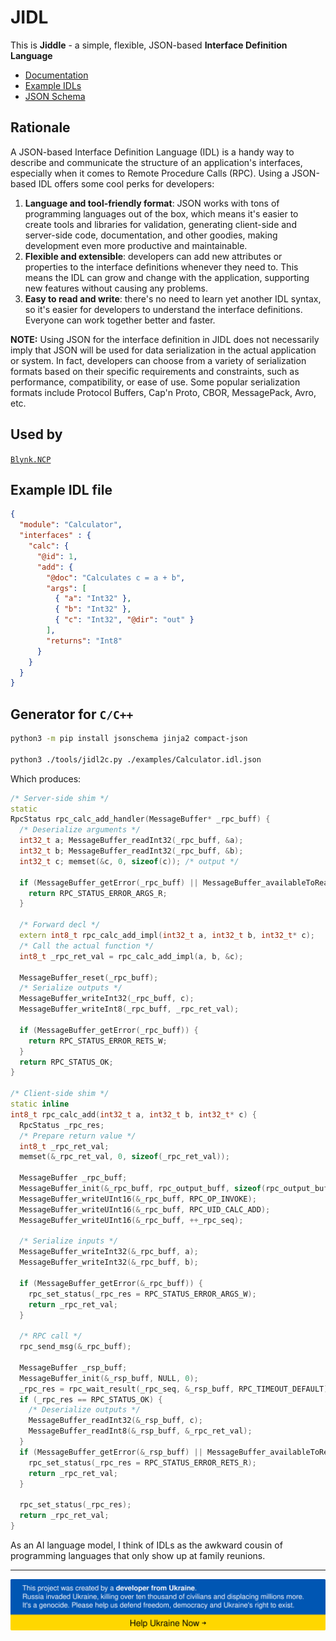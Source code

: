 # JIDL

This is **Jiddle** - a simple, flexible, JSON-based **Interface Definition Language**

- [Documentation](./docs/JIDL.md)
- [Example IDLs](./examples)
- [JSON Schema](./schema/jidl-strict.json)

## Rationale

A JSON-based Interface Definition Language (IDL) is a handy way to describe and communicate the structure of an application's interfaces, especially when it comes to Remote Procedure Calls (RPC). Using a JSON-based IDL offers some cool perks for developers:

1. **Language and tool-friendly format**: JSON works with tons of programming languages out of the box, which means it's easier to create tools and libraries for validation, generating client-side and server-side code, documentation, and other goodies, making development even more productive and maintainable.
2. **Flexible and extensible**: developers can add new attributes or properties to the interface definitions whenever they need to. This means the IDL can grow and change with the application, supporting new features without causing any problems.
3. **Easy to read and write**: there's no need to learn yet another IDL syntax, so it's easier for developers to understand the interface definitions. Everyone can work together better and faster.

**NOTE:**  Using JSON for the interface definition in JIDL does not necessarily imply that JSON will be used for data serialization in the actual application or system. In fact, developers can choose from a variety of serialization formats based on their specific requirements and constraints, such as performance, compatibility, or ease of use. Some popular serialization formats include Protocol Buffers, Cap'n Proto, CBOR, MessagePack, Avro, etc.

## Used by

[`Blynk.NCP`](https://docs.blynk.io/en/getting-started/supported-boards)

## Example IDL file

```json
{
  "module": "Calculator",
  "interfaces" : {
    "calc": {
      "@id": 1,
      "add": {
        "@doc": "Calculates c = a + b",
        "args": [
          { "a": "Int32" },
          { "b": "Int32" },
          { "c": "Int32", "@dir": "out" }
        ],
        "returns": "Int8"
      }
    }
  }
}
```

## Generator for `C/C++`

```sh
python3 -m pip install jsonschema jinja2 compact-json

python3 ./tools/jidl2c.py ./examples/Calculator.idl.json
```

Which produces:

```cpp
/* Server-side shim */
static
RpcStatus rpc_calc_add_handler(MessageBuffer* _rpc_buff) {
  /* Deserialize arguments */
  int32_t a; MessageBuffer_readInt32(_rpc_buff, &a);
  int32_t b; MessageBuffer_readInt32(_rpc_buff, &b);
  int32_t c; memset(&c, 0, sizeof(c)); /* output */

  if (MessageBuffer_getError(_rpc_buff) || MessageBuffer_availableToRead(_rpc_buff)) {
    return RPC_STATUS_ERROR_ARGS_R;
  }

  /* Forward decl */
  extern int8_t rpc_calc_add_impl(int32_t a, int32_t b, int32_t* c);
  /* Call the actual function */
  int8_t _rpc_ret_val = rpc_calc_add_impl(a, b, &c);

  MessageBuffer_reset(_rpc_buff);
  /* Serialize outputs */
  MessageBuffer_writeInt32(_rpc_buff, c);
  MessageBuffer_writeInt8(_rpc_buff, _rpc_ret_val);

  if (MessageBuffer_getError(_rpc_buff)) {
    return RPC_STATUS_ERROR_RETS_W;
  }
  return RPC_STATUS_OK;
}

/* Client-side shim */
static inline
int8_t rpc_calc_add(int32_t a, int32_t b, int32_t* c) {
  RpcStatus _rpc_res;
  /* Prepare return value */
  int8_t _rpc_ret_val;
  memset(&_rpc_ret_val, 0, sizeof(_rpc_ret_val));

  MessageBuffer _rpc_buff;
  MessageBuffer_init(&_rpc_buff, rpc_output_buff, sizeof(rpc_output_buff));
  MessageBuffer_writeUInt16(&_rpc_buff, RPC_OP_INVOKE);
  MessageBuffer_writeUInt16(&_rpc_buff, RPC_UID_CALC_ADD);
  MessageBuffer_writeUInt16(&_rpc_buff, ++_rpc_seq);

  /* Serialize inputs */
  MessageBuffer_writeInt32(&_rpc_buff, a);
  MessageBuffer_writeInt32(&_rpc_buff, b);

  if (MessageBuffer_getError(&_rpc_buff)) {
    rpc_set_status(_rpc_res = RPC_STATUS_ERROR_ARGS_W);
    return _rpc_ret_val;
  }

  /* RPC call */
  rpc_send_msg(&_rpc_buff);

  MessageBuffer _rsp_buff;
  MessageBuffer_init(&_rsp_buff, NULL, 0);
  _rpc_res = rpc_wait_result(_rpc_seq, &_rsp_buff, RPC_TIMEOUT_DEFAULT);
  if (_rpc_res == RPC_STATUS_OK) {
    /* Deserialize outputs */
    MessageBuffer_readInt32(&_rsp_buff, c);
    MessageBuffer_readInt8(&_rsp_buff, &_rpc_ret_val);
  }
  if (MessageBuffer_getError(&_rsp_buff) || MessageBuffer_availableToRead(&_rsp_buff)) {
    rpc_set_status(_rpc_res = RPC_STATUS_ERROR_RETS_R);
    return _rpc_ret_val;
  }

  rpc_set_status(_rpc_res);
  return _rpc_ret_val;
}
```

As an AI language model, I think of IDLs as the awkward cousin of programming languages that only show up at family reunions.

---

[![Stand With Ukraine](https://raw.githubusercontent.com/vshymanskyy/StandWithUkraine/main/banner-direct-single.svg)](https://stand-with-ukraine.pp.ua)
